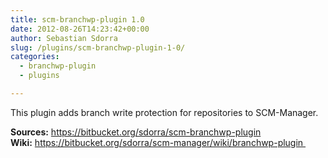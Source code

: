 ```yaml
---
title: scm-branchwp-plugin 1.0
date: 2012-08-26T14:23:42+00:00
author: Sebastian Sdorra
slug: /plugins/scm-branchwp-plugin-1-0/
categories:
  - branchwp-plugin
  - plugins

---
```

This plugin adds branch write protection for repositories to SCM-Manager.

**Sources:** <a href="https://bitbucket.org/sdorra/scm-branchwp-plugin" target="_blank">https&#x3A;//bitbucket.org/sdorra/scm-branchwp-plugin</a>  
**Wiki:** <a href="https://bitbucket.org/sdorra/scm-manager/wiki/branchwp-plugin " target="_blank">https&#x3A;//bitbucket.org/sdorra/scm-manager/wiki/branchwp-plugin </a>

